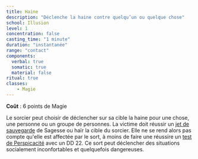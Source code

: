 ```yaml
---
title: Haine
description: "Déclenche la haine contre quelqu’un ou quelque chose"
school: Illusion
level: 1
concentration: false
casting_time: "1 minute"
duration: "instantanée"
range: "contact"
components:
  verbal: true
  somatic: true
  material: false
ritual: true
classes:
    - Magie
---
```

**Coût** : 6 points de Magie  

Le sorcier peut choisir de déclencher sur sa cible la haine pour une chose, une personne ou un groupe de personnes. La victime doit réussir un [jet de sauvegarde](/utiliser-les-caracteristiques/#jets-de-sauvegarde) de Sagesse ou haïr la cible du sorcier. Elle ne se rend alors pas compte qu'elle est affectée par le sort, à moins de faire une réussire un [test de Perspicacité](/utiliser-les-caracteristique/#perspicacite) avec un DD 22. Ce sort peut déclencher des situations socialement inconfortables et quelquefois dangereuses.  
